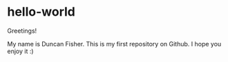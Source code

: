 # hello-world

Greetings!

My name is Duncan Fisher. This is my first repository on Github. I hope you enjoy it :)


